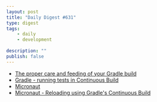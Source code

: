 ```yaml
---
layout: post
title: "Daily Digest #631"
type: digest
tags: 
    - daily
    - development
    
description: ""
publish: false
---
```


- [The proper care and feeding of your Gradle build](https://dev.to/autonomousapps/the-proper-care-and-feeding-of-your-gradle-build-d8g)
- [Gradle - running tests in Continuous Build](https://blog.nareshak.com/gradle-running-tests-in-continuous-build/)
- [Micronaut](https://micronaut.io/)
- [Micronaut - Reloading using Gradle's Continuous Build](https://blog.nareshak.com/micronaut-reloading-using-gradles-continuous-build/)
